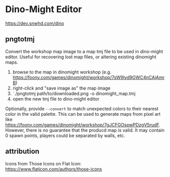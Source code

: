 # Dino-Might Editor
https://dev.snwhd.com/dino


## pngtotmj

Convert the workshop map image to a map tmj file to be used
in dino-might editor. Useful for recovering lost map files, or altering
existing dinomight maps.

1. browse to the map in dinomight workshop
(e.g. https://foony.com/games/dinomight/workshop/7sW9lyd9GWC4nCAjAmrB)
1. right-click and "save image as" the map image
1. `./pngtotmj path/to/downloaded.png -o dinomight_map.tmj
1. open the new tmj file to dino-might editor

Optionally, provide `--convert` to match unexpected colors to their nearest
color in the valid palette. This can be used to generate maps from pixel art
like https://foony.com/games/dinomight/workshop/7gJCFGOspwPDzgV5rudF. However,
there is no guarantee that the producd map is valid. It may contain 0 spawn
points, players could be separated by walls, etc.


## attribution
Icons from Those Icons on Flat Icon: https://www.flaticon.com/authors/those-icons
